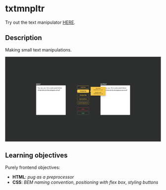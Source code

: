 # txtmnpltr

Try out the text manipulator [HERE](https://vildmedpap.github.io/txtmnpltr/).

## Description

Making small text manipulations.

![Text manipulator](img/ss.png)

## Learning objectives

Purely frontend objectives:

-   **HTML**: _pug as a preprocessor_
-   **CSS**: _BEM naming convention_, _positioning with flex box_, _styling buttons_
